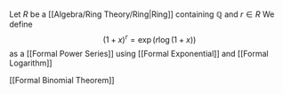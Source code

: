 Let $R$ be a [[Algebra/Ring Theory/Ring|Ring]] containing $\mathbb{Q}$ and $r\in R$
We define 
$$
(1+x)^{r} = \exp(r\log(1+x))
$$
as a [[Formal Power Series]]
using [[Formal Exponential]] and [[Formal Logarithm]]

[[Formal Binomial Theorem]]
